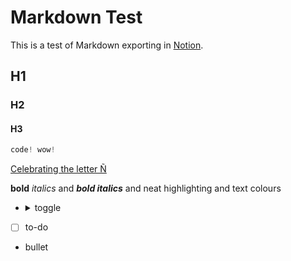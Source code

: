 # Markdown Test

This is a test of Markdown exporting in [Notion](http://notion.so).

## H1

### H2

#### H3

```python
code! wow!
```

[Celebrating the letter Ñ](http://google.com)

**bold** _italics_ and **_bold italics_** and neat highlighting and text colours

- <details><summary>toggle</summary>

  - bullet in toggle

  </details>

- [ ] to-do

- bullet

<br />
